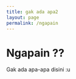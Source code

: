 ```yaml
---
title: gak ada apa2
layout: page
permalink: /ngapain
---
```


# Ngapain ??
Gak ada apa-apa disini :u

